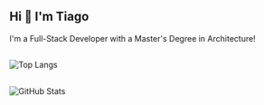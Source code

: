 <h2>Hi 👋 I'm Tiago</h2>

I'm a Full-Stack Developer with a Master's Degree in Architecture!

<h2 class="hr-lines"></h2>

![Top Langs](https://github-readme-stats.vercel.app/api/top-langs/?username=thetiagogil)

<h2 class="hr-lines"></h2>

![GitHub Stats](https://github-readme-stats.vercel.app/api?username=thetiagogil&show_icons=true)
